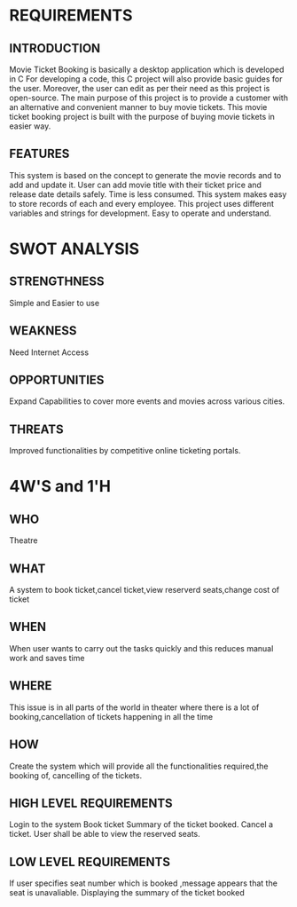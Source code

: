 # REQUIREMENTS
## INTRODUCTION
Movie Ticket Booking is basically a desktop application which is developed in C  For developing a code, this C project will also provide basic guides for the user. Moreover, the user can edit as per their need as this project is open-source. The main purpose of this project is to provide a customer with an alternative and convenient manner to buy movie tickets. This movie ticket booking project is built with the purpose of buying movie tickets in easier way.
## FEATURES
This system is based on the concept to generate the movie records and to add and update it.
User can add movie title with their ticket price and release date details safely.
Time is less consumed.
This system makes easy to store records of each and every employee.
This project uses different variables and strings for development.
Easy to operate and understand.
# SWOT ANALYSIS
## STRENGTHNESS
Simple and Easier to use
## WEAKNESS
Need Internet Access
## OPPORTUNITIES
Expand Capabilities to cover more events and movies across various cities.
## THREATS
Improved functionalities by competitive online ticketing portals.
# 4W'S and 1'H
## WHO
Theatre
## WHAT
A system to book ticket,cancel ticket,view reserverd seats,change cost of ticket
## WHEN
When user wants to carry out the tasks quickly and this reduces manual work and saves time
## WHERE
This issue is in all parts of the world in theater where there is a lot of booking,cancellation of tickets happening in all the time
## HOW
Create the system which will provide all the functionalities required,the booking of, cancelling of the tickets.
## HIGH LEVEL REQUIREMENTS
Login to the system	
Book ticket	
Summary of the ticket booked.
Cancel a ticket.
User shall be able to view the reserved seats.
## LOW LEVEL REQUIREMENTS
If user specifies seat number which is booked ,message appears that the seat is unavaliable. Displaying the summary of the ticket booked
